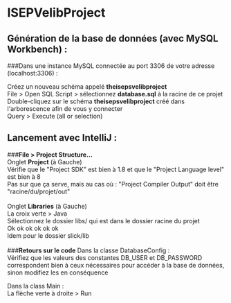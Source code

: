 # ISEPVelibProject

## Génération de la base de données (avec MySQL Workbench) :

###Dans une instance MySQL connectée au port 3306 de votre adresse (localhost:3306) :

Créez un nouveau schéma appelé **theisepsvelibproject**<br>
File > Open SQL Script > sélectionnez **database.sql** à la racine de ce projet<br>
Double-cliquez sur le schéma **theisepsvelibproject** créé dans l'arborescence afin de vous y connecter<br>
Query > Execute (all or selection)

## Lancement avec IntelliJ : 
###**File > Project Structure...**<br>
Onglet **Project** (à Gauche)<br>
Vérifie que le "Project SDK" est bien à 1.8 et que le "Project Language level" est bien à 8<br>
Pas sur que ça serve, mais au cas où : "Project Compiler Output" doit être "racine/du/projet/out"<br>
<br>
Onglet **Libraries** (à Gauche)<br>
La croix verte > Java<br>
Sélectionnez le dossier libs/ qui est dans le dossier racine du projet<br>
Ok ok ok ok ok ok <br>
Idem pour le dossier slick/lib<br>
<br>
###**Retours sur le code**
Dans la classe DatabaseConfig :<br>
Vérifiez que les valeurs des constantes DB_USER et DB_PASSWORD correspondent bien à ceux nécessaires pour accéder à la base de données, sinon modifiez les en conséquence

Dans la class Main :<br>
La flèche verte à droite > Run<br>
